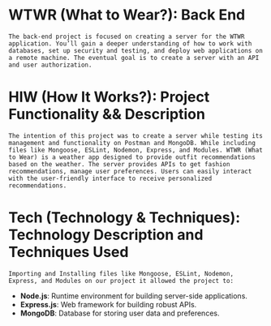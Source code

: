 # WTWR (What to Wear?): Back End

    The back-end project is focused on creating a server for the WTWR application. You’ll gain a deeper understanding of how to work with databases, set up security and testing, and deploy web applications on a remote machine. The eventual goal is to create a server with an API and user authorization.

# HIW (How It Works?): Project Functionality && Description 

    The intention of this project was to create a server while testing its management and functionality on Postman and MongoDB. While including files like Mongoose, ESLint, Nodemon, Express, and Modules. WTWR (What to Wear) is a weather app designed to provide outfit recommendations based on the weather. The server provides APIs to get fashion recommendations, manage user preferences. Users can easily interact with the user-friendly interface to receive personalized recommendations.

# Tech (Technology & Techniques): Technology Description and Techniques Used

    Importing and Installing files like Mongoose, ESLint, Nodemon, Express, and Modules on our project it allowed the project to:

- **Node.js**: Runtime environment for building server-side applications.
- **Express.js**: Web framework for building robust APIs.
- **MongoDB**: Database for storing user data and preferences.


